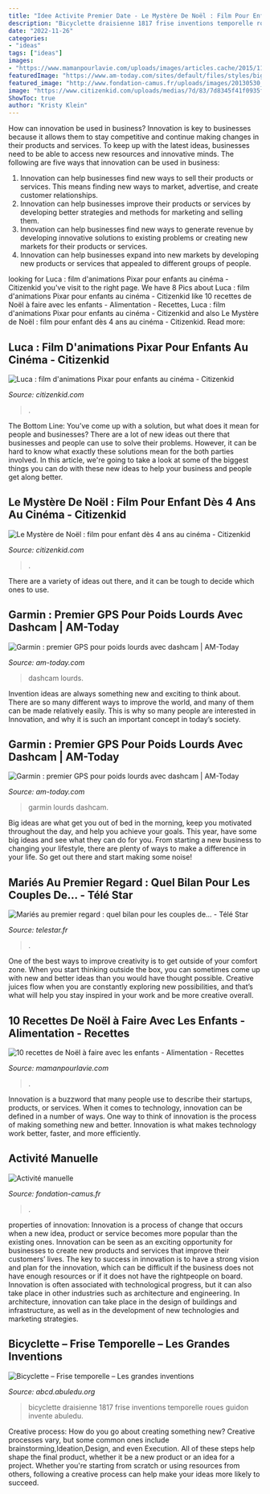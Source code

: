```yaml
---
title: "Idee Activite Premier Date - Le Mystère De Noël : Film Pour Enfant Dès 4 Ans Au Cinéma"
description: "Bicyclette draisienne 1817 frise inventions temporelle roues guidon invente abuledu"
date: "2022-11-26"
categories:
- "ideas"
tags: ["ideas"]
images:
- "https://www.mamanpourlavie.com/uploads/images/articles.cache/2015/11/23/file_main_image_12131_1_recettes_noel_faire_enfants_01_12131_1500X1000_MONTAGE_cache_1200x630.jpg"
featuredImage: "https://www.am-today.com/sites/default/files/styles/big/public/articles/4467/dezlcam.jpg?itok=qr9Hedck"
featured_image: "http://www.fondation-camus.fr/uploads/images/20130530_05.jpg"
image: "https://www.citizenkid.com/uploads/medias/7d/83/7d8345f41f0935fa6eb1c7cb314e5d20523e7dab.jpeg"
ShowToc: true
author: "Kristy Klein"
---
```



How can innovation be used in business?
Innovation is key to businesses because it allows them to stay competitive and continue making changes in their products and services. To keep up with the latest ideas, businesses need to be able to access new resources and innovative minds. The following are five ways that innovation can be used in business: 
1. Innovation can help businesses find new ways to sell their products or services. This means finding new ways to market, advertise, and create customer relationships. 
2. Innovation can help businesses improve their products or services by developing better strategies and methods for marketing and selling them. 
3. Innovation can help businesses find new ways to generate revenue by developing innovative solutions to existing problems or creating new markets for their products or services. 
4. Innovation can help businesses expand into new markets by developing new products or services that appealed to different groups of people. 

	

		
looking for Luca : film d&#039;animations Pixar pour enfants au cinéma - Citizenkid you've visit to the right page. We have 8 Pics about Luca : film d&#039;animations Pixar pour enfants au cinéma - Citizenkid like 10 recettes de Noël à faire avec les enfants - Alimentation - Recettes, Luca : film d&#039;animations Pixar pour enfants au cinéma - Citizenkid and also Le Mystère de Noël : film pour enfant dès 4 ans au cinéma - Citizenkid. Read more:
		
    
## Luca : Film D&#039;animations Pixar Pour Enfants Au Cinéma - Citizenkid

<img loading=lazy src="https://www.citizenkid.com/uploads/medias/f5/52/f552fddd28fccb7c096fd82425c5e908be00ba2a.jpeg" onerror="this.onerror=null;this.src='https://tse4.mm.bing.net/th?id=OIP.otVjjmS89ulhdb03TAOuNAHaKl&amp;pid=15.1';" alt="Luca : film d&#039;animations Pixar pour enfants au cinéma - Citizenkid">

_Source: citizenkid.com_

>. 

	

The Bottom Line: You’ve come up with a solution, but what does it mean for people and businesses?
There are a lot of new ideas out there that businesses and people can use to solve their problems. However, it can be hard to know what exactly these solutions mean for the both parties involved. In this article, we're going to take a look at some of the biggest things you can do with these new ideas to help your business and people get along better.

    
## Le Mystère De Noël : Film Pour Enfant Dès 4 Ans Au Cinéma - Citizenkid

<img loading=lazy src="https://www.citizenkid.com/uploads/medias/7d/83/7d8345f41f0935fa6eb1c7cb314e5d20523e7dab.jpeg" onerror="this.onerror=null;this.src='https://tse1.mm.bing.net/th?id=OIP.RlYf7_wTEfw-cNpPVsZyAQHaKF&amp;pid=15.1';" alt="Le Mystère de Noël : film pour enfant dès 4 ans au cinéma - Citizenkid">

_Source: citizenkid.com_

>. 

	

There are a variety of ideas out there, and it can be tough to decide which ones to use.

    
## Garmin : Premier GPS Pour Poids Lourds Avec Dashcam | AM-Today

<img loading=lazy src="https://www.am-today.com/sites/default/files/styles/big/public/articles/4467/dezlcam.jpg?itok=qr9Hedck" onerror="this.onerror=null;this.src='https://tse1.mm.bing.net/th?id=OIP.e_a7gr9viz0Hk4cRdPSKrAHaFO&amp;pid=15.1';" alt="Garmin : premier GPS pour poids lourds avec dashcam | AM-Today">

_Source: am-today.com_

>dashcam lourds. 

	

Invention ideas are always something new and exciting to think about. There are so many different ways to improve the world, and many of them can be made relatively easily. This is why so many people are interested in Innovation, and why it is such an important concept in today’s society.

    
## Garmin : Premier GPS Pour Poids Lourds Avec Dashcam | AM-Today

<img loading=lazy src="https://www.am-today.com/sites/default/files/articles/4467/dezlcam.jpg" onerror="this.onerror=null;this.src='https://tse2.mm.bing.net/th?id=OIP.0tqXsN7xKSxk9_C-1ZzYqwHaFO&amp;pid=15.1';" alt="Garmin : premier GPS pour poids lourds avec dashcam | AM-Today">

_Source: am-today.com_

>garmin lourds dashcam. 

	

Big ideas are what get you out of bed in the morning, keep you motivated throughout the day, and help you achieve your goals. This year, have some big ideas and see what they can do for you. From starting a new business to changing your lifestyle, there are plenty of ways to make a difference in your life. So get out there and start making some noise!

    
## Mariés Au Premier Regard : Quel Bilan Pour Les Couples De... - Télé Star

<img loading=lazy src="https://file1.telestar.fr/var/telestar/storage/images/3/2/0/3/3203997/charline-vivien-dans-maries-premier-regard.jpg?alias=exact1024x768_p&amp;size=x100&amp;format=jpeg" onerror="this.onerror=null;this.src='https://tse2.mm.bing.net/th?id=OIP.96UnpczSpL9ZMM2KS_4rzAHaLP&amp;pid=15.1';" alt="Mariés au premier regard : quel bilan pour les couples de... - Télé Star">

_Source: telestar.fr_

>. 

	

One of the best ways to improve creativity is to get outside of your comfort zone. When you start thinking outside the box, you can sometimes come up with new and better ideas than you would have thought possible. Creative juices flow when you are constantly exploring new possibilities, and that’s what will help you stay inspired in your work and be more creative overall.

    
## 10 Recettes De Noël à Faire Avec Les Enfants - Alimentation - Recettes

<img loading=lazy src="https://www.mamanpourlavie.com/uploads/images/articles.cache/2015/11/23/file_main_image_12131_1_recettes_noel_faire_enfants_01_12131_1500X1000_MONTAGE_cache_1200x630.jpg" onerror="this.onerror=null;this.src='https://tse4.mm.bing.net/th?id=OIP.kw1jT7b1AzVhnMtKQNTyXwHaD4&amp;pid=15.1';" alt="10 recettes de Noël à faire avec les enfants - Alimentation - Recettes">

_Source: mamanpourlavie.com_

>. 

	

Innovation is a buzzword that many people use to describe their startups, products, or services. When it comes to technology, innovation can be defined in a number of ways. One way to think of innovation is the process of making something new and better. Innovation is what makes technology work better, faster, and more efficiently.

    
## Activité Manuelle

<img loading=lazy src="http://www.fondation-camus.fr/uploads/images/20130530_05.jpg" onerror="this.onerror=null;this.src='https://tse2.mm.bing.net/th?id=OIP.vGeUJwmElnZtjjB5Zb5QaQHaE7&amp;pid=15.1';" alt="Activité manuelle">

_Source: fondation-camus.fr_

>. 

	

properties of innovation:
Innovation is a process of change that occurs when a new idea, product or service becomes more popular than the existing ones. Innovation can be seen as an exciting opportunity for businesses to create new products and services that improve their customers’ lives. The key to success in innovation is to have a strong vision and plan for the innovation, which can be difficult if the business does not have enough resources or if it does not have the rightpeople on board.
Innovation is often associated with technological progress, but it can also take place in other industries such as architecture and engineering. In architecture, innovation can take place in the design of buildings and infrastructure, as well as in the development of new technologies and marketing strategies.

    
## Bicyclette – Frise Temporelle – Les Grandes Inventions

<img loading=lazy src="https://abcd.abuledu.org/les-grandes-inventions/wp-content/uploads/sites/2/2014/12/draisienne.jpg" onerror="this.onerror=null;this.src='https://tse2.mm.bing.net/th?id=OIP.ENnlQe3a0tEmE9z1mxPlXAHaDt&amp;pid=15.1';" alt="Bicyclette – Frise temporelle – Les grandes inventions">

_Source: abcd.abuledu.org_

>bicyclette draisienne 1817 frise inventions temporelle roues guidon invente abuledu. 

	

Creative process: How do you go about creating something new?
Creative processes vary, but some common ones include brainstorming,Ideation,Design, and even Execution. All of these steps help shape the final product, whether it be a new product or an idea for a project. Whether you're starting from scratch or using resources from others, following a creative process can help make your ideas more likely to succeed.

